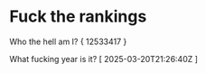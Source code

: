 # Fuck the rankings

Who the hell am I?
{ 12533417 }

What fucking year is it?
[ 2025-03-20T21:26:40Z ]
